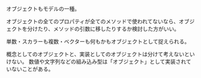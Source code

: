 オブジェクトもモデルの一種。

オブジェクトの全てのプロパティが全てのメソッドで使われてないなら、オブジェクトを分けたり、メソッドの引数に移したりするか検討した方がいい。

単数・スカラーも複数・ベクターも何もかもオブジェクトとして捉えられる。

概念としてのオブジェクトと、実装としてのオブジェクトは分けて考えないといけない。
数値や文字列などの組み込み型は「オブジェクト」として実装されていないことがある。
